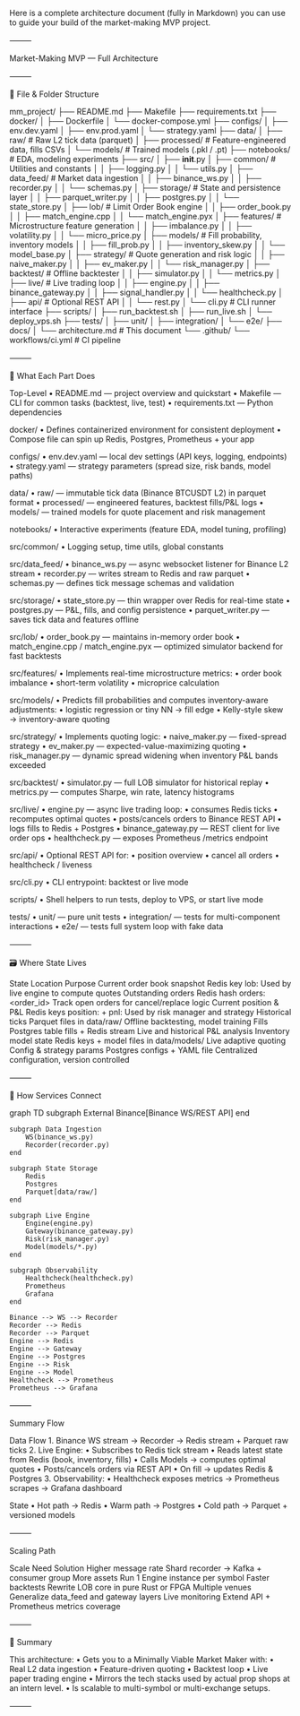 Here is a complete architecture document (fully in Markdown) you can use to guide your build of the market-making MVP project.

⸻

Market-Making MVP — Full Architecture

⸻

📂 File & Folder Structure

mm_project/
├── README.md
├── Makefile
├── requirements.txt
├── docker/
│   ├── Dockerfile
│   └── docker-compose.yml
├── configs/
│   ├── env.dev.yaml
│   ├── env.prod.yaml
│   └── strategy.yaml
├── data/
│   ├── raw/                     # Raw L2 tick data (parquet)
│   ├── processed/               # Feature-engineered data, fills CSVs
│   └── models/                  # Trained models (.pkl / .pt)
├── notebooks/                   # EDA, modeling experiments
├── src/
│   ├── __init__.py
│   ├── common/                  # Utilities and constants
│   │   ├── logging.py
│   │   └── utils.py
│   ├── data_feed/               # Market data ingestion
│   │   ├── binance_ws.py
│   │   ├── recorder.py
│   │   └── schemas.py
│   ├── storage/                 # State and persistence layer
│   │   ├── parquet_writer.py
│   │   ├── postgres.py
│   │   └── state_store.py
│   ├── lob/                     # Limit Order Book engine
│   │   ├── order_book.py
│   │   ├── match_engine.cpp
│   │   └── match_engine.pyx
│   ├── features/                # Microstructure feature generation
│   │   ├── imbalance.py
│   │   ├── volatility.py
│   │   └── micro_price.py
│   ├── models/                  # Fill probability, inventory models
│   │   ├── fill_prob.py
│   │   ├── inventory_skew.py
│   │   └── model_base.py
│   ├── strategy/                # Quote generation and risk logic
│   │   ├── naive_maker.py
│   │   ├── ev_maker.py
│   │   └── risk_manager.py
│   ├── backtest/                # Offline backtester
│   │   ├── simulator.py
│   │   └── metrics.py
│   ├── live/                    # Live trading loop
│   │   ├── engine.py
│   │   ├── binance_gateway.py
│   │   ├── signal_handler.py
│   │   └── healthcheck.py
│   ├── api/                     # Optional REST API
│   │   └── rest.py
│   └── cli.py                   # CLI runner interface
├── scripts/
│   ├── run_backtest.sh
│   ├── run_live.sh
│   └── deploy_vps.sh
├── tests/
│   ├── unit/
│   ├── integration/
│   └── e2e/
├── docs/
│   └── architecture.md          # This document
└── .github/
    └── workflows/ci.yml         # CI pipeline


⸻

🧱 What Each Part Does

Top-Level
	•	README.md — project overview and quickstart
	•	Makefile — CLI for common tasks (backtest, live, test)
	•	requirements.txt — Python dependencies

docker/
	•	Defines containerized environment for consistent deployment
	•	Compose file can spin up Redis, Postgres, Prometheus + your app

configs/
	•	env.dev.yaml — local dev settings (API keys, logging, endpoints)
	•	strategy.yaml — strategy parameters (spread size, risk bands, model paths)

data/
	•	raw/ — immutable tick data (Binance BTCUSDT L2) in parquet format
	•	processed/ — engineered features, backtest fills/P&L logs
	•	models/ — trained models for quote placement and risk management

notebooks/
	•	Interactive experiments (feature EDA, model tuning, profiling)

src/common/
	•	Logging setup, time utils, global constants

src/data_feed/
	•	binance_ws.py — async websocket listener for Binance L2 stream
	•	recorder.py — writes stream to Redis and raw parquet
	•	schemas.py — defines tick message schemas and validation

src/storage/
	•	state_store.py — thin wrapper over Redis for real-time state
	•	postgres.py — P&L, fills, and config persistence
	•	parquet_writer.py — saves tick data and features offline

src/lob/
	•	order_book.py — maintains in-memory order book
	•	match_engine.cpp / match_engine.pyx — optimized simulator backend for fast backtests

src/features/
	•	Implements real-time microstructure metrics:
	•	order book imbalance
	•	short-term volatility
	•	microprice calculation

src/models/
	•	Predicts fill probabilities and computes inventory-aware adjustments:
	•	logistic regression or tiny NN → fill edge
	•	Kelly-style skew → inventory-aware quoting

src/strategy/
	•	Implements quoting logic:
	•	naive_maker.py — fixed-spread strategy
	•	ev_maker.py — expected-value-maximizing quoting
	•	risk_manager.py — dynamic spread widening when inventory P&L bands exceeded

src/backtest/
	•	simulator.py — full LOB simulator for historical replay
	•	metrics.py — computes Sharpe, win rate, latency histograms

src/live/
	•	engine.py — async live trading loop:
	•	consumes Redis ticks
	•	recomputes optimal quotes
	•	posts/cancels orders to Binance REST API
	•	logs fills to Redis + Postgres
	•	binance_gateway.py — REST client for live order ops
	•	healthcheck.py — exposes Prometheus /metrics endpoint

src/api/
	•	Optional REST API for:
	•	position overview
	•	cancel all orders
	•	healthcheck / liveness

src/cli.py
	•	CLI entrypoint: backtest or live mode

scripts/
	•	Shell helpers to run tests, deploy to VPS, or start live mode

tests/
	•	unit/ — pure unit tests
	•	integration/ — tests for multi-component interactions
	•	e2e/ — tests full system loop with fake data

⸻

🗃️ Where State Lives

State	Location	Purpose
Current order book snapshot	Redis key lob:<symbol>	Used by live engine to compute quotes
Outstanding orders	Redis hash orders:<order_id>	Track open orders for cancel/replace logic
Current position & P&L	Redis keys position:<symbol> + pnl:<symbol>	Used by risk manager and strategy
Historical ticks	Parquet files in data/raw/	Offline backtesting, model training
Fills	Postgres table fills + Redis stream	Live and historical P&L analysis
Inventory model state	Redis keys + model files in data/models/	Live adaptive quoting
Config & strategy params	Postgres configs + YAML file	Centralized configuration, version controlled


⸻

🔄 How Services Connect

graph TD
    subgraph External
        Binance[Binance WS/REST API]
    end

    subgraph Data Ingestion
        WS(binance_ws.py)
        Recorder(recorder.py)
    end

    subgraph State Storage
        Redis
        Postgres
        Parquet[data/raw/]
    end

    subgraph Live Engine
        Engine(engine.py)
        Gateway(binance_gateway.py)
        Risk(risk_manager.py)
        Model(models/*.py)
    end

    subgraph Observability
        Healthcheck(healthcheck.py)
        Prometheus
        Grafana
    end

    Binance --> WS --> Recorder
    Recorder --> Redis
    Recorder --> Parquet
    Engine --> Redis
    Engine --> Gateway
    Engine --> Postgres
    Engine --> Risk
    Engine --> Model
    Healthcheck --> Prometheus
    Prometheus --> Grafana


⸻

Summary Flow

Data Flow
	1.	Binance WS stream → Recorder → Redis stream + Parquet raw ticks
	2.	Live Engine:
	•	Subscribes to Redis tick stream
	•	Reads latest state from Redis (book, inventory, fills)
	•	Calls Models → computes optimal quotes
	•	Posts/cancels orders via REST API
	•	On fill → updates Redis & Postgres
	3.	Observability:
	•	Healthcheck exposes metrics → Prometheus scrapes → Grafana dashboard

State
	•	Hot path → Redis
	•	Warm path → Postgres
	•	Cold path → Parquet + versioned models

⸻

Scaling Path

Scale Need	Solution
Higher message rate	Shard recorder → Kafka + consumer group
More assets	Run 1 Engine instance per symbol
Faster backtests	Rewrite LOB core in pure Rust or FPGA
Multiple venues	Generalize data_feed and gateway layers
Live monitoring	Extend API + Prometheus metrics coverage


⸻

🚀 Summary

This architecture:
	•	Gets you to a Minimally Viable Market Maker with:
	•	Real L2 data ingestion
	•	Feature-driven quoting
	•	Backtest loop
	•	Live paper trading engine
	•	Mirrors the tech stacks used by actual prop shops at an intern level.
	•	Is scalable to multi-symbol or multi-exchange setups.

⸻